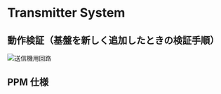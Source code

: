 # Transmitter System 

## 動作検証（基盤を新しく追加したときの検証手順）

![送信機用回路](https://github.com/kasekiguchi/drone/blob/images/experiment/transmitter_circuit.png)
## PPM 仕様
